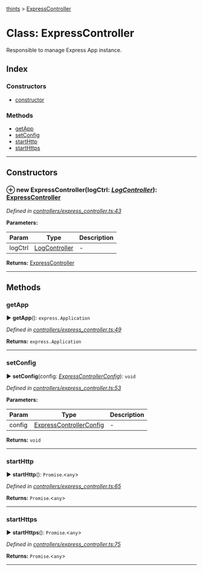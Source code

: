 [thints](../README.md) > [ExpressController](../classes/expresscontroller.md)



# Class: ExpressController


Responsible to manage Express App instance.

## Index

### Constructors

* [constructor](expresscontroller.md#constructor)


### Methods

* [getApp](expresscontroller.md#getapp)
* [setConfig](expresscontroller.md#setconfig)
* [startHttp](expresscontroller.md#starthttp)
* [startHttps](expresscontroller.md#starthttps)



---
## Constructors
<a id="constructor"></a>


### ⊕ **new ExpressController**(logCtrl: *[LogController](logcontroller.md)*): [ExpressController](expresscontroller.md)



*Defined in [controllers/express_controller.ts:43](https://github.com/digitalinfluencers/ThinTS/blob/686c6e5/src/controllers/express_controller.ts#L43)*



**Parameters:**

| Param | Type | Description |
| ------ | ------ | ------ |
| logCtrl | [LogController](logcontroller.md)   |  - |





**Returns:** [ExpressController](expresscontroller.md)

---



## Methods
<a id="getapp"></a>

###  getApp

► **getApp**(): `express.Application`




*Defined in [controllers/express_controller.ts:49](https://github.com/digitalinfluencers/ThinTS/blob/686c6e5/src/controllers/express_controller.ts#L49)*





**Returns:** `express.Application`





___

<a id="setconfig"></a>

###  setConfig

► **setConfig**(config: *[ExpressControllerConfig](../interfaces/expresscontrollerconfig.md)*): `void`




*Defined in [controllers/express_controller.ts:53](https://github.com/digitalinfluencers/ThinTS/blob/686c6e5/src/controllers/express_controller.ts#L53)*



**Parameters:**

| Param | Type | Description |
| ------ | ------ | ------ |
| config | [ExpressControllerConfig](../interfaces/expresscontrollerconfig.md)   |  - |





**Returns:** `void`





___

<a id="starthttp"></a>

###  startHttp

► **startHttp**(): `Promise`.<`any`>




*Defined in [controllers/express_controller.ts:65](https://github.com/digitalinfluencers/ThinTS/blob/686c6e5/src/controllers/express_controller.ts#L65)*





**Returns:** `Promise`.<`any`>





___

<a id="starthttps"></a>

###  startHttps

► **startHttps**(): `Promise`.<`any`>




*Defined in [controllers/express_controller.ts:75](https://github.com/digitalinfluencers/ThinTS/blob/686c6e5/src/controllers/express_controller.ts#L75)*





**Returns:** `Promise`.<`any`>





___


